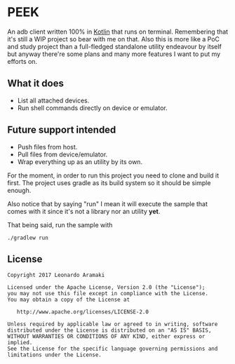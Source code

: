 PEEK
====

An adb client written 100% in [Kotlin][1] that runs on terminal. Remembering that it's still 
a WIP project so bear with me on that. Also this is more like a PoC and study project than a 
full-fledged standalone utility endeavour by itself but anyway there're some plans and many 
more features I want to put my efforts on.

What it does
-------------

 * List all attached devices.
 * Run shell commands directly on device or emulator.
 
Future support intended
------------------------

 * Push files from host.
 * Pull files from device/emulator.
 * Wrap everything up as an utility by its own.
 
For the moment, in order to run this project you need to clone and build it first. The project 
uses gradle as its build system so it should be simple enough.

Also notice that by saying "run" I mean it will execute the sample that comes with it since 
it's not a library nor an utility __yet__.

That being said, run the sample with

```
./gradlew run
```

License
-------

    Copyright 2017 Leonardo Aramaki

    Licensed under the Apache License, Version 2.0 (the "License");
    you may not use this file except in compliance with the License.
    You may obtain a copy of the License at

       http://www.apache.org/licenses/LICENSE-2.0

    Unless required by applicable law or agreed to in writing, software
    distributed under the License is distributed on an "AS IS" BASIS,
    WITHOUT WARRANTIES OR CONDITIONS OF ANY KIND, either express or implied.
    See the License for the specific language governing permissions and
    limitations under the License.

[1]: https://kotlinlang.org/